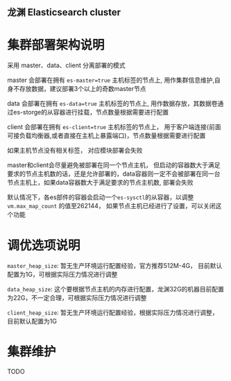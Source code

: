 龙渊 Elasticsearch cluster
---

# 集群部署架构说明

采用 master、data、client 分离部署的模式

master 会部署在拥有 `es-master=true` 主机标签的节点上, 用作集群信息维护,自身不存放数据，建议部署3个以上的奇数master节点

data 会部署在拥有 `es-data=true` 主机标签的节点上, 用作数据存放，其数据卷通过es-storge的从容器进行挂载，节点数量根据需要进行配置

client 会部署在拥有 `es-client=true` 主机标签的节点上， 用于客户端连接(前面可接负载均衡器,或者直接在主机上暴露端口)，节点数量根据需要进行配置

如果主机节点没有相关标签， 对应模块部署会失败

master和client会尽量避免被部署在同一个节点主机， 但启动的容器数大于满足要求的节点主机数的话，还是允许部署的，data容器则一定不会被部署在同一台节点主机上，如果data容器数大于满足要求的节点主机数, 部署会失败

默认情况下，各es部件的容器会启动一个`es-sysctl`的从容器，以调整 `vm.max_map_count` 的值至262144， 如果节点主机已经进行了设置，可以关闭这个功能

# 调优选项说明

`master_heap_size`: 暂无生产环境运行配置经验，官方推荐512M-4G， 目前默认配置为1G，可根据实际压力情况进行调整

`data_heap_size`: 这个要根据节点主机的内存进行配置，龙渊32G的机器目前配置为22G，不一定合理，可根据实际压力情况进行调整

`client_heap_size`: 暂无生产环境运行配置经验，根据实际压力情况进行调整， 目前默认配置为1G

# 集群维护

TODO
